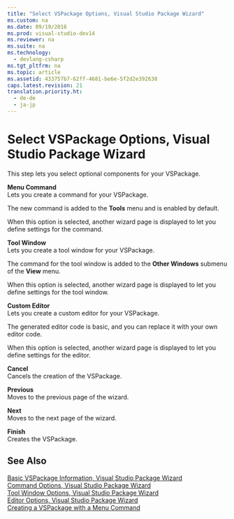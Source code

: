 ```yaml
---
title: "Select VSPackage Options, Visual Studio Package Wizard"
ms.custom: na
ms.date: 09/19/2016
ms.prod: visual-studio-dev14
ms.reviewer: na
ms.suite: na
ms.technology: 
  - devlang-csharp
ms.tgt_pltfrm: na
ms.topic: article
ms.assetid: 433757b7-62ff-4681-be6e-5f2d2e392638
caps.latest.revision: 21
translation.priority.ht: 
  - de-de
  - ja-jp
---
```

# Select VSPackage Options, Visual Studio Package Wizard
This step lets you select optional components for your VSPackage.  
  
 **Menu Command**  
 Lets you create a command for your VSPackage.  
  
 The new command is added to the **Tools** menu and is enabled by default.  
  
 When this option is selected, another wizard page is displayed to let you define settings for the command.  
  
 **Tool Window**  
 Lets you create a tool window for your VSPackage.  
  
 The command for the tool window is added to the **Other Windows** submenu of the **View** menu.  
  
 When this option is selected, another wizard page is displayed to let you define settings for the tool window.  
  
 **Custom Editor**  
 Lets you create a custom editor for your VSPackage.  
  
 The generated editor code is basic, and you can replace it with your own editor code.  
  
 When this option is selected, another wizard page is displayed to let you define settings for the editor.  
  
 **Cancel**  
 Cancels the creation of the VSPackage.  
  
 **Previous**  
 Moves to the previous page of the wizard.  
  
 **Next**  
 Moves to the next page of the wizard.  
  
 **Finish**  
 Creates the VSPackage.  
  
## See Also  
 [Basic VSPackage Information, Visual Studio Package Wizard](../vs140/Basic-VSPackage-Information--Visual-Studio-Package-Wizard.md)   
 [Command Options, Visual Studio Package Wizard](../vs140/Command-Options--Visual-Studio-Package-Wizard.md)   
 [Tool Window Options, Visual Studio Package Wizard](../vs140/Tool-Window-Options--Visual-Studio-Package-Wizard.md)   
 [Editor Options, Visual Studio Package Wizard](../vs140/Editor-Options--Visual-Studio-Package-Wizard.md)   
 [Creating a VSPackage with a Menu Command](../Topic/Creating%20an%20Extension%20with%20a%20Menu%20Command.md)